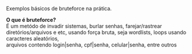 Exemplos básicos de bruteforce na prática.<br>

<strong>O que é bruteforce?</strong><br>
É um metódo de invadir sistemas, burlar senhas, farejar/rastrear diretórios/arquivos e etc, usando força bruta, seja wordlists, loops usando caracteres aleatórios,<br>arquivos contendo login|senha, cpf|senha, celular|senha, entre outros